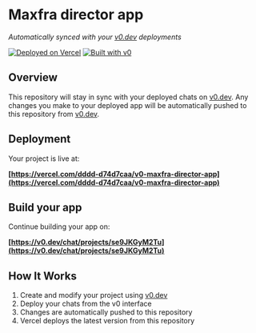 # Maxfra director app

*Automatically synced with your [v0.dev](https://v0.dev) deployments*

[![Deployed on Vercel](https://img.shields.io/badge/Deployed%20on-Vercel-black?style=for-the-badge&logo=vercel)](https://vercel.com/dddd-d74d7caa/v0-maxfra-director-app)
[![Built with v0](https://img.shields.io/badge/Built%20with-v0.dev-black?style=for-the-badge)](https://v0.dev/chat/projects/se9JKGyM2Tu)

## Overview

This repository will stay in sync with your deployed chats on [v0.dev](https://v0.dev).
Any changes you make to your deployed app will be automatically pushed to this repository from [v0.dev](https://v0.dev).

## Deployment

Your project is live at:

**[https://vercel.com/dddd-d74d7caa/v0-maxfra-director-app](https://vercel.com/dddd-d74d7caa/v0-maxfra-director-app)**

## Build your app

Continue building your app on:

**[https://v0.dev/chat/projects/se9JKGyM2Tu](https://v0.dev/chat/projects/se9JKGyM2Tu)**

## How It Works

1. Create and modify your project using [v0.dev](https://v0.dev)
2. Deploy your chats from the v0 interface
3. Changes are automatically pushed to this repository
4. Vercel deploys the latest version from this repository